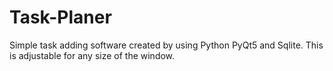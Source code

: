 # Task-Planer
Simple task adding software created by using Python PyQt5 and Sqlite. This is adjustable for any size of the window.

